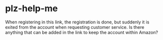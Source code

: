 # plz-help-me
When registering in this link, the registration is done, but suddenly it is exited from the account when requesting customer service.  Is there anything that can be added in the link to keep the account within Amazon?   







